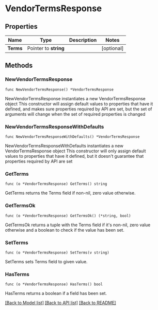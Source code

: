 # VendorTermsResponse

## Properties

Name | Type | Description | Notes
------------ | ------------- | ------------- | -------------
**Terms** | Pointer to **string** |  | [optional] 

## Methods

### NewVendorTermsResponse

`func NewVendorTermsResponse() *VendorTermsResponse`

NewVendorTermsResponse instantiates a new VendorTermsResponse object
This constructor will assign default values to properties that have it defined,
and makes sure properties required by API are set, but the set of arguments
will change when the set of required properties is changed

### NewVendorTermsResponseWithDefaults

`func NewVendorTermsResponseWithDefaults() *VendorTermsResponse`

NewVendorTermsResponseWithDefaults instantiates a new VendorTermsResponse object
This constructor will only assign default values to properties that have it defined,
but it doesn't guarantee that properties required by API are set

### GetTerms

`func (o *VendorTermsResponse) GetTerms() string`

GetTerms returns the Terms field if non-nil, zero value otherwise.

### GetTermsOk

`func (o *VendorTermsResponse) GetTermsOk() (*string, bool)`

GetTermsOk returns a tuple with the Terms field if it's non-nil, zero value otherwise
and a boolean to check if the value has been set.

### SetTerms

`func (o *VendorTermsResponse) SetTerms(v string)`

SetTerms sets Terms field to given value.

### HasTerms

`func (o *VendorTermsResponse) HasTerms() bool`

HasTerms returns a boolean if a field has been set.


[[Back to Model list]](../README.md#documentation-for-models) [[Back to API list]](../README.md#documentation-for-api-endpoints) [[Back to README]](../README.md)



